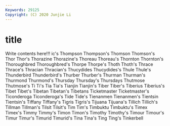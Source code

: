 ```yaml
---
Keywords: 29125
Copyright: (C) 2020 Junjie Li
---
```


# title

Write contents here!!!
ic's 
Thompson 
Thompson's 
Thomson 
Thomson's 
Thor 
Thor's 
Thorazine
Thorazine's 
Thoreau 
Thoreau's 
Thornton 
Thornton's 
Thoroughbred 
Thoroughbred's 
Thorpe 
Thorpe's 
Thoth
Thoth's 
Thrace 
Thrace's 
Thracian 
Thracian's 
Thucydides 
Thucydides's 
Thule 
Thule's 
Thunderbird
Thunderbird's 
Thurber 
Thurber's 
Thurman 
Thurman's 
Thurmond 
Thurmond's 
Thursday 
Thursday's 
Thursdays
Thutmose 
Thutmose's 
Ti 
Ti's 
Tia 
Tia's 
Tianjin 
Tianjin's 
Tiber 
Tiber's
Tiberius 
Tiberius's 
Tibet 
Tibet's 
Tibetan 
Tibetan's 
Tibetans 
Ticketmaster 
Ticketmaster's 
Ticonderoga
Ticonderoga's 
Tide 
Tide's 
Tienanmen 
Tienanmen's 
Tientsin 
Tientsin's 
Tiffany 
Tiffany's 
Tigris
Tigris's 
Tijuana 
Tijuana's 
Tillich 
Tillich's 
Tillman 
Tillman's 
Tilsit 
Tilsit's 
Tim
Tim's 
Timbuktu 
Timbuktu's 
Timex 
Timex's 
Timmy 
Timmy's 
Timon 
Timon's 
Timothy
Timothy's 
Timour 
Timour's 
Timur 
Timur's 
Timurid 
Timurid's 
Tina 
Tina's 
Ting
Ting's 
Tinkerbell 
